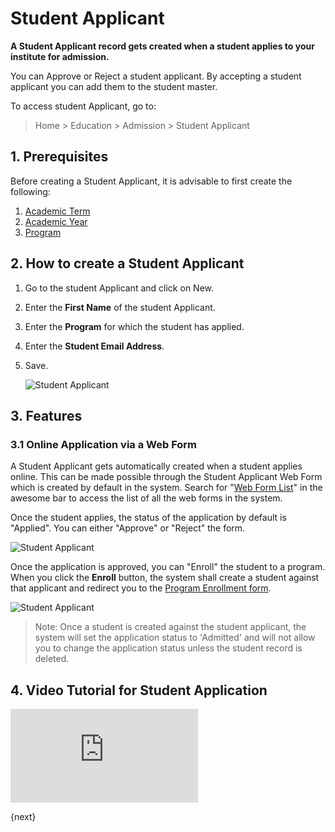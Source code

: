 <!-- add-breadcrumbs -->
# Student Applicant

**A Student Applicant record gets created when a student applies to your institute for admission.**

You can Approve or Reject a student applicant. By accepting a student applicant you can add them to the student master.

To access student Applicant, go to:

> Home > Education > Admission > Student Applicant

## 1. Prerequisites

Before creating a Student Applicant, it is advisable to first create the following:

1. [Academic Term](/docs/v13/user/manual/en/education/academic-term)
1. [Academic Year](/docs/v13/user/manual/en/education/academic-year)
1. [Program](/docs/v13/user/manual/en/education/program)

## 2. How to create a Student Applicant

1. Go to the student Applicant and click on New.
2. Enter the **First Name** of the student Applicant.
3. Enter the **Program** for which the student has applied.
4. Enter the **Student Email Address**.
5. Save.

    ![Student Applicant](/docs/v13/assets/img/education/education-student-applcant-1.gif)

## 3. Features

### 3.1 Online Application via a Web Form

A Student Applicant gets automatically created when a student applies online. This can be made possible through the Student Applicant Web Form which is created by default in the system. Search for "[Web Form List](/docs/v13/user/manual/en/website/web-form)" in the awesome bar to access the list of all the web forms in the system.

Once the student applies, the status of the application by default is "Applied". You can either "Approve" or "Reject" the form.

![Student Applicant](/docs/v13/assets/img/education/education-student-applicant-5.png)

Once the application is approved, you can "Enroll" the student to a program. When you click the **Enroll** button, the system shall create a student against that applicant and redirect you to the [Program Enrollment form](/docs/v13/user/manual/en/education/program-enrollment).

![Student Applicant](/docs/v13/assets/img/education/education-student-applcant-6.gif)

> Note: Once a student is created against the student applicant, the system will set the application status to 'Admitted' and will not allow you to change the application status unless the student record is deleted.

## 4. Video Tutorial for Student Application

<div>
    <div class='embed-container'>
        <iframe src='https://www.youtube.com/embed/l8PUACusN3E' frameborder='0' allowfullscreen>
        </iframe>
    </div>
</div>

{next}
